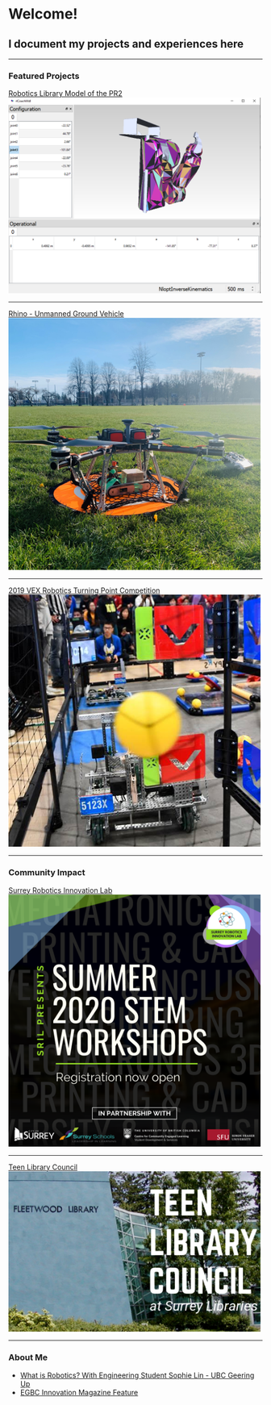 # Welcome! 
## I document my projects and experiences here

---

### Featured Projects

<a href="/pr2">
   Robotics Library Model of the PR2
   <img src="images/PR2.png" width="500"/>
</a>

---
<a href="/rhino">
   Rhino - Unmanned Ground Vehicle
   <img src="images/CondorSquare.heic" width="500"/>
</a>

---
<a href="/VEX2019">
   2019 VEX Robotics Turning Point Competition
   <img src="images/VEX2019.png" width="500"/> 
</a>

---

### Community Impact
<a href="/SRIL">
   Surrey Robotics Innovation Lab
   <img src="images/SRIL2020.png" width="500"/> 
</a>

---
<a href="/TLC">
   Teen Library Council
   <img src="images/TLC/tlc1.png" width="500"/> 
</a>

---

### About Me

- [What is Robotics? With Engineering Student Sophie Lin - UBC Geering Up](https://www.youtube.com/watch?v=LW0tiQdmUns)
- [EGBC Innovation Magazine Feature](https://user-yinucac.cld.bz/INNOVATION-July-August-20201/20/)



